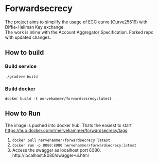 # Forwardsecrecy

The project aims to simplify the usage of ECC curve (Curve25519) with Diffie-Hellman Key exchange.  
The work is inline with the Account Aggregator Specification. Forked repo with updated changes.

## How to build

### Build service

`./gradlew build`

### Build docker

`docker build -t nervehammer/forwardsecrecy:latest .`

## How to Run

The image is pushed into docker hub. Thats the easiest to start
https://hub.docker.com/r/nervehammer/forwardsecrecy/tags

1. `docker pull nervehammer/forwardsecrecy:latest`
2. `docker run -p 8080:8080 nervehammer/forwardsecrecy:latest`
3. Access the swagger as localhost port 8080. http://localhost:8080/swagger-ui.html

